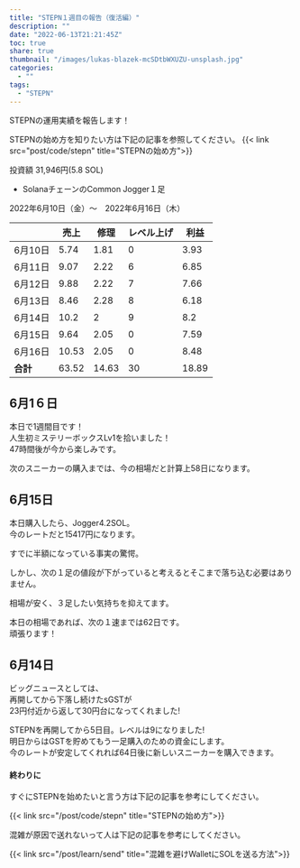 ```yaml
---
title: "STEPN１週目の報告（復活編）"
description: ""
date: "2022-06-13T21:21:45Z"
toc: true
share: true
thumbnail: "/images/lukas-blazek-mcSDtbWXUZU-unsplash.jpg"
categories:
  - ""
tags:
  - "STEPN"
---
```


STEPNの運用実績を報告します！

<!--more-->

STEPNの始め方を知りたい方は下記の記事を参照してください。
{{< link src="post/code/stepn" title="STEPNの始め方">}}

投資額 31,946円(5.8 SOL)

- SolanaチェーンのCommon Jogger１足

2022年6月10日（金）〜　2022年6月16日（木）

|  | 売上 | 修理 | レベル上げ | 利益 |
| --- | --- | --- | --- | --- |
| 6月10日 | 5.74 | 1.81 | 0 | 3.93 |
| 6月11日 | 9.07 | 2.22 | 6 | 6.85 |
| 6月12日 | 9.88 | 2.22 | 7 | 7.66 |
| 6月13日 | 8.46 | 2.28 | 8 | 6.18 |
| 6月14日 | 10.2 | 2 | 9 | 8.2 |
| 6月15日 | 9.64 | 2.05 | 0 | 7.59 |
| 6月16日 | 10.53 | 2.05 | 0 | 8.48 |
| **合計** | 63.52 | 14.63 | 30 | 18.89 |

## 6月1６日

本日で1週間目です！  
人生初ミステリーボックスLv1を拾いました！  
47時間後が今から楽しみです。  

次のスニーカーの購入までは、今の相場だと計算上58日になります。

## 6月15日

本日購入したら、Jogger4.2SOL。  
今のレートだと15417円になります。　　

すでに半額になっている事実の驚愕。  

しかし、次の１足の値段が下がっていると考えるとそこまで落ち込む必要はありません。　　
  
相場が安く、３足したい気持ちを抑えてます。  

本日の相場であれば、次の１速までは62日です。  
頑張ります！
  
## 6月14日

ビッグニュースとしては、  
再開してから下落し続けたsGSTが  
23円付近から返して30円台になってくれました!  

STEPNを再開してから5日目。レベルは9になりました!    
明日からはGSTを貯めてもう一足購入のための資金にします。    
今のレートが安定してくれれば64日後に新しいスニーカーを購入できます。  

#### 終わりに

すぐにSTEPNを始めたいと言う方は下記の記事を参考にしてください。

{{< link src="/post/code/stepn" title="STEPNの始め方">}}

混雑が原因で送れないって人は下記の記事を参考にしてください。

{{< link src="/post/learn/send" title="混雑を避けWalletにSOLを送る方法">}}



  
